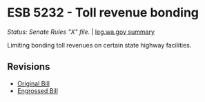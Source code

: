 # ESB 5232 - Toll revenue bonding
*Status: Senate Rules "X" file.* | [leg.wa.gov summary](https://app.leg.wa.gov/billsummary?BillNumber=5232&Year=2021)

Limiting bonding toll revenues on certain state highway facilities.

## Revisions
* [Original Bill](1/)
* [Engrossed Bill](1/)